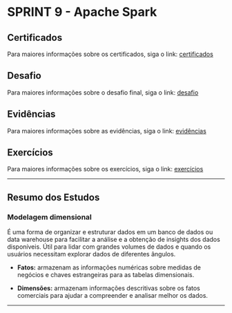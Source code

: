# SPRINT 9 - Apache Spark

## Certificados
Para maiores informações sobre os certificados, siga o link: [certificados](certificados)

## Desafio
Para maiores informações sobre o desafio final, siga o link: [desafio](desafio)

## Evidências
Para maiores informações sobre as evidências, siga o link: [evidências](evidencias)

## Exercícios
Para maiores informações sobre os exercícios, siga o link: [exercícios](exercicios)

--- 

## Resumo dos Estudos

### Modelagem dimensional 

É uma forma de organizar e estruturar dados em um banco de dados ou data warehouse para facilitar a análise e a obtenção de insights dos dados disponíveis. Útil para lidar com grandes volumes de dados e quando os usuários necessitam explorar dados de diferentes ângulos.

- **Fatos:** armazenam as informações numéricas sobre medidas de negócios e chaves estrangeiras para as tabelas dimensionais. 

- **Dimensões:** armazenam informações descritivas sobre os fatos comerciais para ajudar a compreender e analisar melhor os dados.


___
